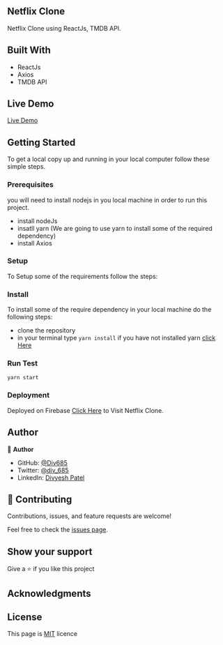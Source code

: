 ## Netflix Clone

Netflix Clone using ReactJs, TMDB API.

## Built With

- ReactJs
- Axios
- TMDB API

## Live Demo

[Live Demo](https://netflix-clone-webapp.web.app/)

## Getting Started

To get a local copy up and running in your local computer follow these simple steps.

### **Prerequisites**

you will need to install nodejs in you local machine in order to run this project.

- install nodeJs
- insatll yarn (We are going to use yarn to install some of the required dependency)
- install Axios

### **Setup**

To Setup some of the requirements follow the steps:

### **Install**

To install some of the require dependency in your local machine do the following steps:

- clone the repository
- in your terminal type `yarn install` if you have not installed yarn [click Here](https://classic.yarnpkg.com/en/docs/getting-started)

### **Run Test**

`yarn start`

### **Deployment**

Deployed on Firebase [Click Here](https://netflix-clone-webapp.web.app/) to Visit Netflix Clone.

## Author

:bust_in_silhouette: **Author**

- GitHub: [@Div685](https://github.com/Div685)
- Twitter: [@div_685](https://twitter.com/div_685)
- LinkedIn: [Divyesh Patel](https://www.linkedin.com/in/divyesh-patel-2a15a6107)

## :handshake: Contributing

Contributions, issues, and feature requests are welcome!

Feel free to check the [issues page](https://github.com/Div685/React-Netflix-Clone-webApp/issues).

## Show your support

Give a :star: if you like this project

## Acknowledgments

## License

This page is [MIT](https://github.com/Div685) licence
